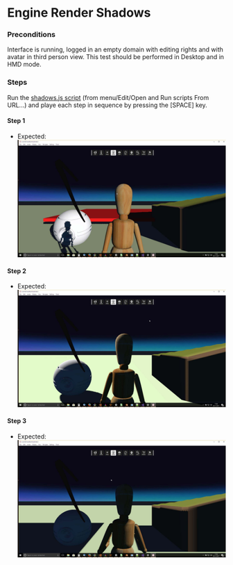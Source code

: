 # Engine Render Shadows

### Preconditions
Interface is running, logged in an empty domain with editing rights and with avatar in third person view. This test should be performed in Desktop and in HMD mode.

### Steps

Run the [shadows.js script](./shadows.js?raw=true) (from menu/Edit/Open and Run scripts From URL...) and playe each step in sequence by pressing the [SPACE] key.

#### Step 1
- Expected: ![](./init.jpg)

#### Step 2
- Expected: ![](./defaultzone.jpg)

#### Step 3
- Expected: ![](./newlightpos.jpg)
